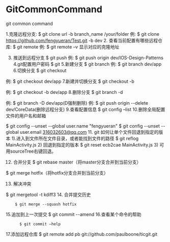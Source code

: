 # GitCommonCommand
git common command

1.克隆远程分支:$ git clone url -b branch_name /your/folder
例: $ git clone https://github.com/fengyueran/Test.git -b dev
2. 查看当前配置有哪些远程仓库:
$ git remote
例: $ git remote –v  显示对应的克隆地址

3. 推送到远程分支$   git push <remote-name> <branch-name>
例: $   git push origin dev/IOS-Design-Patterns
4.git配置用户密码$   git 
5.新建分支$ git branch <branchname>
例: $ git branch dev/app
6.切换分支
$ git checkout <branchname>
例: $ git checkout dev/app
7.新建并切换分支$ git checkout -b <branchname>
例: $ git checkout -b dev/app
8.删除分支$ git branch -d <branchname>
例: $ git branch -D dev/app(D强制删除)
例: $ git push origin --delete dev/CoreData(删除远程分支)
9.查看配置信息$ git config –list
10.删除全局配置文件的用户名和邮箱
$ git config --unset --global user.name "fengyueran"$ git config --unset --global user.email 316032603@qq.com
11. git 如何让单个文件回退到指定的版本
1).进入到文件所在文件目录，或者能找到文件的路径
$ git reflog MainActivity.js
2) 回退到指定的版本$  git reset ecb2cae MainActivity.js
3) 可用sourceTree右键回退。
12. 合并分支$ git rebase master（将master分支合并到当前分支）
$ git merge hotfix（将hotfix分支合并到当前分支）
13. 解决冲突                 
 $ git mergetool -t kdiff314. 合并提交历史           
        $ git merge --squash hotfix15.追加到上一次提交                  $ git commit --amend16.查看某个命令的帮助                
          $ git commit –help17.添加远程仓库                  $ git remote add pb git://github.com/paulboone/ticgit.git